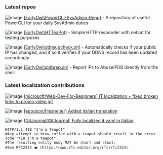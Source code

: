 ### Latest repos
![image](https://badgen.net/badge/icon/PowerShell?icon=github&label&color=blue) [[EarlyOwl\PowerCLI-SysAdmin-Repo]](https://github.com/EarlyOwl/PowerCLI-SysAdmin-Repo) - A repository of useful PowerCLI for your daily SysAdmin duties

![image](https://badgen.net/badge/icon/shell?icon=github&label&color=green) [[EarlyOwl\HTTeaPot]](https://github.com/EarlyOwl/HTTeaPot) - Simple HTTP responder with netcat for testing purposes

![image](https://badgen.net/badge/icon/shell?icon=github&label&color=green) [[EarlyOwl\ddnsupcheck.sh]](https://github.com/EarlyOwl/ddnsupcheck.sh) - Automatically checks if your public IP has changed, and if so it verifies if your DDNS record has been updated accordingly

![image](https://badgen.net/badge/icon/shell?icon=github&label&color=green) [[EarlyOwl\ipdbrep.sh]](https://github.com/EarlyOwl/ipdbrep.sh) - Report IPs to AbuseIPDB directly from the shell

### Latest localization contributions
![image](https://badgen.net/badge/PR/merged/purple?icon=github) [[microsoft/Web-Dev-For-Beginners] IT localization + fixed broken links to promo video gif](https://github.com/microsoft/Web-Dev-For-Beginners/pull/731)

![image](https://badgen.net/badge/PR/merged/purple?icon=github) [[epoupon/fileshelter] Added Italian translation](https://github.com/epoupon/fileshelter/pull/71)

![image](https://badgen.net/badge/PR/!open!/green?icon=github) [[GitJournal/GitJournal] Fully localized it.yaml in Italian](https://github.com/GitJournal/GitJournal/pull/668)




```shell
HTTP/1.1 418 "I'm a Teapot"
#Any attempt to brew coffee with a teapot should result in the error code "418 I'm a teapot". 
#The resulting entity body MAY be short and stout. 
#See RFC2324 🫖 (https://www.rfc-editor.org/rfc/rfc2324)
```

